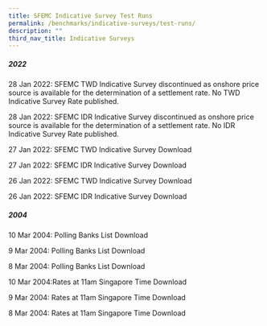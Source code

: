 ```yaml
---
title: SFEMC Indicative Survey Test Runs
permalink: /benchmarks/indicative-surveys/test-runs/
description: ""
third_nav_title: Indicative Surveys
---
```

##### 2022 #####
28 Jan 2022: SFEMC TWD Indicative Survey discontinued as onshore price source is available for the determination of a settlement rate. No TWD Indicative Survey Rate published.

28 Jan 2022: SFEMC IDR Indicative Survey discontinued as onshore price source is available for the determination of a settlement rate. No IDR Indicative Survey Rate published.

27 Jan 2022: SFEMC TWD Indicative Survey
Download 

27 Jan 2022: SFEMC IDR Indicative Survey
Download 

26 Jan 2022: SFEMC TWD Indicative Survey
Download 

26 Jan 2022: SFEMC IDR Indicative Survey
Download 

##### 2004 #####
10 Mar 2004: Polling Banks List
Download 

9 Mar 2004: Polling Banks List
Download 

8 Mar 2004: Polling Banks List
Download 

10 Mar 2004:Rates at 11am Singapore Time
Download 

9 Mar 2004: Rates at 11am Singapore Time
Download 

8 Mar 2004: Rates at 11am Singapore Time
Download